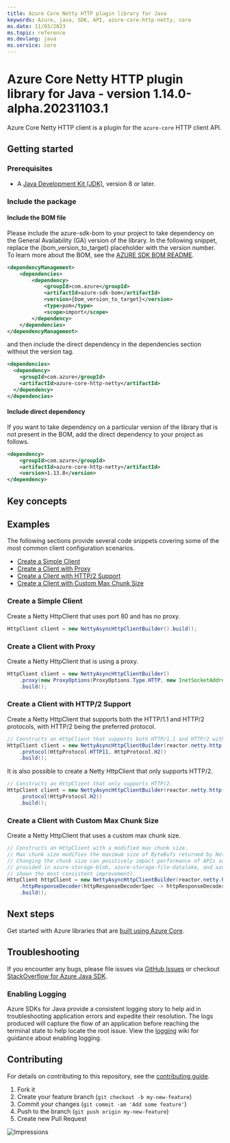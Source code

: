 ```yaml
---
title: Azure Core Netty HTTP plugin library for Java
keywords: Azure, java, SDK, API, azure-core-http-netty, core
ms.date: 11/03/2023
ms.topic: reference
ms.devlang: java
ms.service: core
---
```

# Azure Core Netty HTTP plugin library for Java - version 1.14.0-alpha.20231103.1 


Azure Core Netty HTTP client is a plugin for the `azure-core` HTTP client API.

## Getting started

### Prerequisites

- A [Java Development Kit (JDK)][jdk_link], version 8 or later.

### Include the package
#### Include the BOM file

Please include the azure-sdk-bom to your project to take dependency on the General Availability (GA) version of the library. In the following snippet, replace the {bom_version_to_target} placeholder with the version number.
To learn more about the BOM, see the [AZURE SDK BOM README](https://github.com/Azure/azure-sdk-for-java/blob/main/sdk/boms/azure-sdk-bom/README.md).

```xml
<dependencyManagement>
    <dependencies>
        <dependency>
            <groupId>com.azure</groupId>
            <artifactId>azure-sdk-bom</artifactId>
            <version>{bom_version_to_target}</version>
            <type>pom</type>
            <scope>import</scope>
        </dependency>
    </dependencies>
</dependencyManagement>
```
and then include the direct dependency in the dependencies section without the version tag.

```xml
<dependencies>
  <dependency>
    <groupId>com.azure</groupId>
    <artifactId>azure-core-http-netty</artifactId>
  </dependency>
</dependencies>
```

#### Include direct dependency
If you want to take dependency on a particular version of the library that is not present in the BOM,
add the direct dependency to your project as follows.

[//]: # ({x-version-update-start;com.azure:azure-core-http-netty;current})
```xml
<dependency>
    <groupId>com.azure</groupId>
    <artifactId>azure-core-http-netty</artifactId>
    <version>1.13.8</version>
</dependency>
```
[//]: # ({x-version-update-end})

## Key concepts

## Examples

The following sections provide several code snippets covering some of the most common client configuration scenarios.

- [Create a Simple Client](#create-a-simple-client)
- [Create a Client with Proxy](#create-a-client-with-proxy)
- [Create a Client with HTTP/2 Support](#create-a-client-with-http2-support)
- [Create a Client with Custom Max Chunk Size](#create-a-client-with-custom-max-chunk-size)

### Create a Simple Client

Create a Netty HttpClient that uses port 80 and has no proxy.

```java readme-sample-createBasicClient
HttpClient client = new NettyAsyncHttpClientBuilder().build();
```

### Create a Client with Proxy

Create a Netty HttpClient that is using a proxy.

```java readme-sample-createProxyClient
HttpClient client = new NettyAsyncHttpClientBuilder()
    .proxy(new ProxyOptions(ProxyOptions.Type.HTTP, new InetSocketAddress("<proxy-host>", 8888)))
    .build();
```

### Create a Client with HTTP/2 Support

Create a Netty HttpClient that supports both the HTTP/1.1 and HTTP/2 protocols, with HTTP/2 being the preferred
protocol.

```java readme-sample-useHttp2WithConfiguredNettyClient 
// Constructs an HttpClient that supports both HTTP/1.1 and HTTP/2 with HTTP/2 being the preferred protocol.
HttpClient client = new NettyAsyncHttpClientBuilder(reactor.netty.http.client.HttpClient.create()
    .protocol(HttpProtocol.HTTP11, HttpProtocol.H2))
    .build();
```

It is also possible to create a Netty HttpClient that only supports HTTP/2.

```java readme-sample-useHttp2OnlyWithConfiguredNettyClient
// Constructs an HttpClient that only supports HTTP/2.
HttpClient client = new NettyAsyncHttpClientBuilder(reactor.netty.http.client.HttpClient.create()
    .protocol(HttpProtocol.H2))
    .build();
```

### Create a Client with Custom Max Chunk Size

Create a Netty HttpClient that uses a custom max chunk size.

```java readme-sample-customMaxChunkSize
// Constructs an HttpClient with a modified max chunk size.
// Max chunk size modifies the maximum size of ByteBufs returned by Netty (later converted to ByteBuffer).
// Changing the chunk size can positively impact performance of APIs such as Storage's download to file methods
// provided in azure-storage-blob, azure-storage-file-datalake, and azure-storage-file-shares (32KB - 64KB have
// shown the most consistent improvement).
HttpClient httpClient = new NettyAsyncHttpClientBuilder(reactor.netty.http.client.HttpClient.create()
    .httpResponseDecoder(httpResponseDecoderSpec -> httpResponseDecoderSpec.maxChunkSize(64 * 1024)))
    .build();
```

## Next steps

Get started with Azure libraries that are [built using Azure Core](https://azure.github.io/azure-sdk/releases/latest/#java).

## Troubleshooting

If you encounter any bugs, please file issues via [GitHub Issues](https://github.com/Azure/azure-sdk-for-java/issues/new/choose)
or checkout [StackOverflow for Azure Java SDK](https://stackoverflow.com/questions/tagged/azure-java-sdk).

### Enabling Logging

Azure SDKs for Java provide a consistent logging story to help aid in troubleshooting application errors and expedite
their resolution. The logs produced will capture the flow of an application before reaching the terminal state to help
locate the root issue. View the [logging][logging] wiki for guidance about enabling logging.

## Contributing

For details on contributing to this repository, see the [contributing guide](https://github.com/Azure/azure-sdk-for-java/blob/main/CONTRIBUTING.md).

1. Fork it
1. Create your feature branch (`git checkout -b my-new-feature`)
1. Commit your changes (`git commit -am 'Add some feature'`)
1. Push to the branch (`git push origin my-new-feature`)
1. Create new Pull Request

<!-- Links -->
[logging]: https://github.com/Azure/azure-sdk-for-java/wiki/Logging-with-Azure-SDK
[jdk_link]: /java/azure/jdk/?view=azure-java-stable

![Impressions](https://azure-sdk-impressions.azurewebsites.net/api/impressions/azure-sdk-for-java%2Fsdk%2Fcore%2Fazure-core-http-netty%2FREADME.png)


